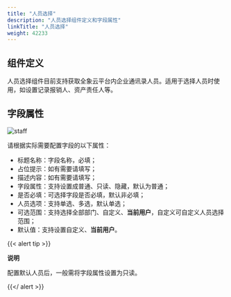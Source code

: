 ```yaml
---
title: "人员选择"
description: "人员选择组件定义和字段属性"
linkTitle: "人员选择"
weight: 42233
---
```


## 组件定义

人员选择组件目前支持获取全象云平台内企业通讯录人员。适用于选择人员时使用，如设置记录报销人、资产责任人等。

## 字段属性

![staff](/images/manual/component/staff.png)

请根据实际需要配置字段的以下属性：

- 标题名称：字段名称，必填；
- 占位提示：如有需要请填写；
- 描述内容：如有需要请填写；
- 字段属性：支持设置成普通、只读、隐藏，默认为普通；
- 是否必填：可选择字段是否必填，默认非必填；
- 人员选项：支持单选、多选，默认单选；
- 可选范围：支持选择全部部门、自定义、**当前用户**，自定义可自定义人员选择范围；
- 默认值：支持设置自定义、**当前用户**。

{{< alert tip >}}

**说明**

配置默认人员后，一般需将字段属性设置为只读。

{{</ alert >}}

